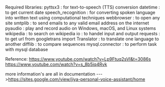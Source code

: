 Required libraries:
  pyttsx3 : for text-to-speech (TTS) conversion 
  datetime : to get current date
  speech_recognition : for converting spoken language into written text using computational techniques 
  webbrowser : to open any site
  smtplib : to send emails to any valid email address on the internet 
  pyaudio : play and record audio on Windows, macOS, and Linux systems 
  wikipedia : to search on wikipedia 
  io : to handel input and output
  requests : to get url
  from googletrans import Translator : to translate one language to another
  difflib : to compare sequences 
  mysql.connector : to perform task with mysql database

Reference:
  https://www.youtube.com/watch?v=Lp9Ftuq2sVI&t=3086s
  https://www.youtube.com/watch?v=s_8b5iq4Rvk

more information's are all in documentation --->https://sites.google.com/view/jiya-personal-voice-assistant/home
